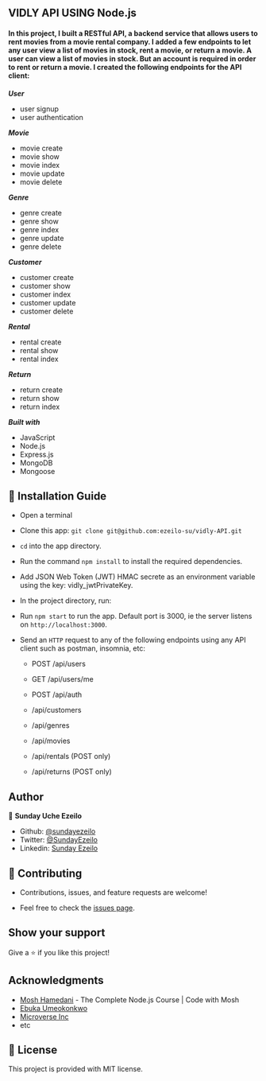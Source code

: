 ## VIDLY API USING Node.js

#### In this project, I built a RESTful API, a backend service that allows users to rent movies from a movie rental company. I added a few endpoints to let any user view a list of movies in stock, rent a movie, or return a movie. A user can view a list of movies in stock. But an account is required in order to rent or return a movie. I created the following endpoints for the API client:

***User***
- user signup
- user authentication

***Movie***
- movie create
- movie show
- movie index
- movie update
- movie delete

***Genre***
- genre create
- genre show
- genre index
- genre update
- genre delete

***Customer***
- customer create
- customer show
- customer index
- customer update
- customer delete

***Rental***
- rental create
- rental show
- rental index

***Return***
- return create
- return show
- return index

***Built with***
- JavaScript
- Node.js
- Express.js
- MongoDB
- Mongoose

## 📝 Installation Guide

 - Open a terminal
 
 - Clone this app: 
        ```
        git clone git@github.com:ezeilo-su/vidly-API.git
        ```

- ```cd``` into the app directory.

- Run the command ```npm install``` to install the required dependencies.

- Add JSON Web Token (JWT) HMAC secrete as an environment variable using the key: vidly_jwtPrivateKey.

- In the project directory, run:
- Run ```npm start``` to run the app. Default port is 3000, ie the server listens on ```http://localhost:3000```.
- Send an ```HTTP``` request to any of the following endpoints using any API client such as postman, insomnia, etc:

    * POST /api/users
    * GET /api/users/me

    * POST /api/auth

    * /api/customers
    * /api/genres
    * /api/movies
    * /api/rentals (POST only)
    * /api/returns (POST only)


## Author

👤 **Sunday Uche Ezeilo**

- Github: [@sundayezeilo](https://github.com/ezeilo-su)
- Twitter: [@SundayEzeilo](https://twitter.com/SundayEzeilo)
- Linkedin: [Sunday Ezeilo](https://www.linkedin.com/in/sundayezeilo/)


## 🤝 Contributing

- Contributions, issues, and feature requests are welcome!

- Feel free to check the [issues page](https://github.com/ezeilo-su/vidly-API/issues).

## Show your support

Give a ⭐️ if you like this project!


## Acknowledgments

- [Mosh Hamedani](https://twitter.com/moshhamedani?s=20) - The Complete Node.js Course | Code with Mosh
- [Ebuka Umeokonkwo](https://twitter.com/ebukaume?s=20)
- [Microverse Inc](https://twitter.com/microverseinc?s=20)
- etc


## 📝 License

This project is provided with MIT license.